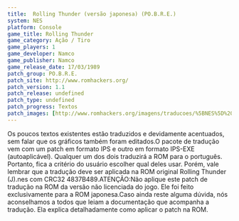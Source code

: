 ```yaml
---
title:  Rolling Thunder (versão japonesa) (PO.B.R.E.)
system: NES
platform: Console
game_title: Rolling Thunder
game_category: Ação / Tiro
game_players: 1
game_developer: Namco
game_publisher: Namco
game_release_date: 17/03/1989
patch_group: PO.B.R.E.
patch_site: http://www.romhackers.org/
patch_version: 1.1
patch_release: undefined
patch_type: undefined
patch_progress: Textos
patch_images: [http://www.romhackers.org/imagens/traducoes/%5BNES%5D%20Rolling%20Thunder%20-%20POBRE%20-%201.png,http://www.romhackers.org/imagens/traducoes/%5BNES%5D%20Rolling%20Thunder%20-%20POBRE%20-%202.png,http://www.romhackers.org/imagens/traducoes/%5BNES%5D%20Rolling%20Thunder%20-%20POBRE%20-%203.png]
---
```

Os poucos textos existentes estão traduzidos e devidamente acentuados, sem falar que os gráficos também foram editados.O pacote de tradução vem com um patch em formato IPS e outro em formato IPS-EXE (autoaplicável). Qualquer um dos dois traduzirá a ROM para o português. Portanto, fica a critério do usuário escolher qual deles usar. Porém, vale lembrar que a tradução deve ser aplicada na ROM original Rolling Thunder (J).nes com CRC32 4837B489.ATENÇÃO:Não aplique este patch de tradução na ROM da versão não licenciada do jogo. Ele foi feito exclusivamente para a ROM japonesa.Caso ainda reste alguma dúvida, nós aconselhamos a todos que leiam a documentação que acompanha a tradução. Ela explica detalhadamente como aplicar o patch na ROM.